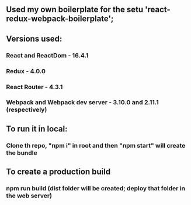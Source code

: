
## Used my own boilerplate for the setu 'react-redux-webpack-boilerplate'; 
## Versions used:
### React and ReactDom - 16.4.1
### Redux - 4.0.0
### React Router - 4.3.1
### Webpack and Webpack dev server - 3.10.0 and 2.11.1 (respectively)


## To run it in local:
### Clone th repo, "npm i" in root and then "npm start" will create the bundle

## To create a production build 
### npm run build (dist folder will be created; deploy that folder in the web server)
